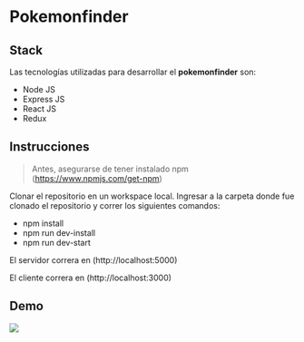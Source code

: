 # Pokemonfinder

## Stack
Las tecnologías utilizadas para desarrollar el **pokemonfinder** son:

- Node JS
- Express JS
- React JS
- Redux

## Instrucciones
> Antes, asegurarse de tener instalado npm (https://www.npmjs.com/get-npm)

Clonar el repositorio en un workspace local.
Ingresar a la carpeta donde fue clonado el repositorio y correr los siguientes comandos:
- npm install
- npm run dev-install
- npm run dev-start

El servidor correra en (http://localhost:5000)

El cliente correra en (http://localhost:3000)

## Demo
![]("https://imgflip.com/embed/446bp3")
